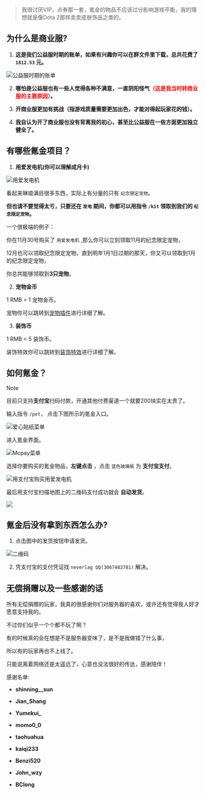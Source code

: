 > 我很讨厌VIP，点券那一套，氪金的物品不应该过分影响游戏平衡，我的理想就是像Dota 2那样卖卖皮肤饰品之类的。

## 为什么是商业服?

1. **这是我们公益服时期的账单，如果有兴趣你可以在群文件里下载，总共花费了 `1812.53` 元。**

![公益服时期的账单](pics/money.png)

2. **哪怕是公益服也有一些人觉得各种不满意，一直阴阳怪气<font color=red>（这是我当时转商业服的主要原因）</font>。**

3. **开商业服更加有挑战（指游戏质量需要更加出色，才能对得起玩家花的钱）。**

4. **我自认为开了商业服也没有背离我的初心，甚至比公益服在一些方面更加独立健全了。**

## 有哪些氪金项目？

1. **用爱发电机(你可以理解成月卡)**

![用爱发电机](pics/love1.png)

看起来琳琅满目很多东西，实际上有分量的只有 `纪念限定宠物`。

**但也请不要觉得太亏，只要还在 `发电` 期间，你都可以用指令 `/kit` 领取到我们的 `纪念限定宠物`。**

一个很极端的例子：

你在11月30号购买了 `用爱发电机` ,那么你可以立刻领取11月的纪念限定宠物，

12月也可以领取纪念限定宠物，直到明年1月1日过期的那天，你又可以领取到1月的纪念限定宠物，

你总共能够领取到**3只宠物**。

2. **宠物金币**

1 RMB = 1 宠物金币。

宠物你可以跳转到[宠物插件](companions.md)进行详细了解。

3. **装饰币**
 
1 RMB = 5 装饰币。

装饰特效你可以跳转到[装饰特效](procosmetics)进行详细了解。

## 如何氪金？

> [!note]
> 目前只支持**支付宝**扫码付款，开通其他付费渠道一个就要200块实在太贵了。

输入指令 `/pet`， 点击下图所示的氪金入口。

![爱心贴纸菜单](pics/love2.png)

进入氪金界面。

![Mcpay菜单](pics/love3.png)

选择你要购买的氪金物品，**左键点击** ，点击 `蓝色玻璃板` 为 **支付宝支付**。

![用支付宝购买用爱发电机](pics/love4.png)

最后用支付宝扫描地图上的二维码支付成功就会 **自动发货**。

![](pics/love5.png)

## 氪金后没有拿到东西怎么办?

1. 点击图中的发货按钮申请发货。

![二维码](pics/love6.png)

2. 凭支付宝的支付凭证找 `neverlag QQ(3067483781)` 解决。

## 无偿捐赠以及一些感谢的话

所有无偿捐赠的玩家，我真的很感谢你们对服务器的喜欢，或许还有觉得我人好才愿意支持我的。

不过你们似乎一个个都不玩了啊？

有的时候真的会在想是不是服务器变味了，是不是我做错了什么事，

所以有的玩家再也不上线了。

只能说离着网络还是太遥远了，心意也没法很好的传达，感谢陪伴！

感谢名单:

+ **shinning__sun** 

+ **Jian_Shang**

+ **Yumekui_**

+ **momo0_0**

+ **taohuahua**

+ **kaiqi233**

+ **Benzi520**

+ **John_wzy**

+ **BClong**
